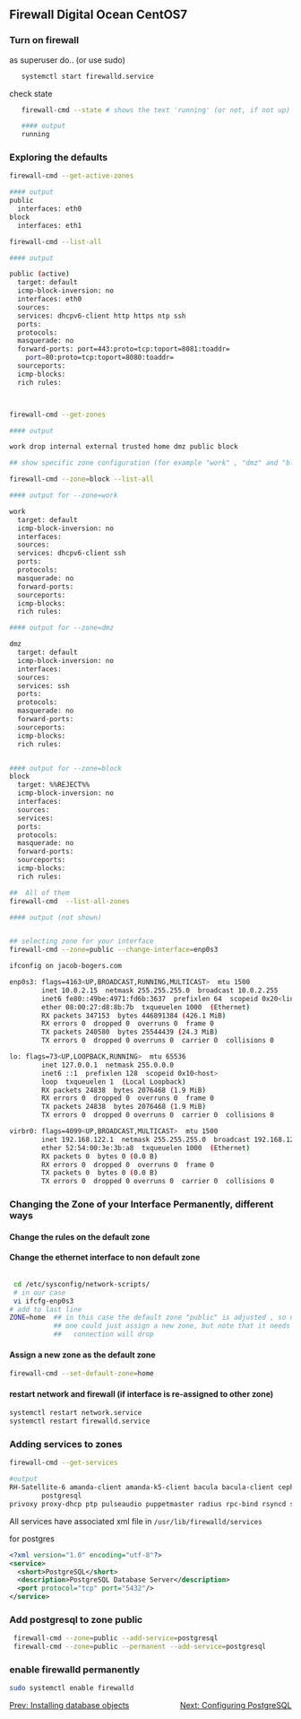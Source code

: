 
## Firewall Digital Ocean CentOS7

### Turn on firewall

as superuser do.. (or use sudo)

```bash
   systemctl start firewalld.service
```

check state


```bash
   firewall-cmd --state # shows the text 'running' (or not, if not up)

   #### output
   running
```

### Exploring the defaults

```bash
firewall-cmd --get-active-zones

#### output
public
  interfaces: eth0
block
  interfaces: eth1

firewall-cmd --list-all

#### output

public (active)
  target: default
  icmp-block-inversion: no
  interfaces: eth0
  sources: 
  services: dhcpv6-client http https ntp ssh
  ports: 
  protocols: 
  masquerade: no
  forward-ports: port=443:proto=tcp:toport=8081:toaddr=
	port=80:proto=tcp:toport=8080:toaddr=
  sourceports: 
  icmp-blocks: 
  rich rules: 



firewall-cmd --get-zones

#### output

work drop internal external trusted home dmz public block

## show specific zone configuration (for example "work" , "dmz" and "block")

firewall-cmd --zone=block --list-all

#### output for --zone=work

work
  target: default
  icmp-block-inversion: no
  interfaces: 
  sources: 
  services: dhcpv6-client ssh
  ports: 
  protocols: 
  masquerade: no
  forward-ports: 
  sourceports: 
  icmp-blocks: 
  rich rules: 

#### output for --zone=dmz

dmz
  target: default
  icmp-block-inversion: no
  interfaces: 
  sources: 
  services: ssh
  ports: 
  protocols: 
  masquerade: no
  forward-ports: 
  sourceports: 
  icmp-blocks: 
  rich rules: 


#### output for --zone=block
block
  target: %%REJECT%%
  icmp-block-inversion: no
  interfaces: 
  sources: 
  services: 
  ports: 
  protocols: 
  masquerade: no
  forward-ports: 
  sourceports: 
  icmp-blocks: 
  rich rules:

##  All of them
firewall-cmd  --list-all-zones

#### output (not shown)


## selecting zone for your interface
firewall-cmd --zone=public --change-interface=enp0s3

ifconfig on jacob-bogers.com

enp0s3: flags=4163<UP,BROADCAST,RUNNING,MULTICAST>  mtu 1500
        inet 10.0.2.15  netmask 255.255.255.0  broadcast 10.0.2.255
        inet6 fe80::49be:4971:fd6b:3637  prefixlen 64  scopeid 0x20<link>
        ether 08:00:27:d8:8b:7b  txqueuelen 1000  (Ethernet)
        RX packets 347153  bytes 446891384 (426.1 MiB)
        RX errors 0  dropped 0  overruns 0  frame 0
        TX packets 240580  bytes 25544439 (24.3 MiB)
        TX errors 0  dropped 0 overruns 0  carrier 0  collisions 0

lo: flags=73<UP,LOOPBACK,RUNNING>  mtu 65536
        inet 127.0.0.1  netmask 255.0.0.0
        inet6 ::1  prefixlen 128  scopeid 0x10<host>
        loop  txqueuelen 1  (Local Loopback)
        RX packets 24838  bytes 2076468 (1.9 MiB)
        RX errors 0  dropped 0  overruns 0  frame 0
        TX packets 24838  bytes 2076468 (1.9 MiB)
        TX errors 0  dropped 0 overruns 0  carrier 0  collisions 0

virbr0: flags=4099<UP,BROADCAST,MULTICAST>  mtu 1500
        inet 192.168.122.1  netmask 255.255.255.0  broadcast 192.168.122.255
        ether 52:54:00:3e:3b:a8  txqueuelen 1000  (Ethernet)
        RX packets 0  bytes 0 (0.0 B)
        RX errors 0  dropped 0  overruns 0  frame 0
        TX packets 0  bytes 0 (0.0 B)
        TX errors 0  dropped 0 overruns 0  carrier 0  collisions 0
```

### Changing the Zone of your Interface Permanently, different ways

#### Change the rules on the default zone 
#### Change the ethernet interface to non default zone

```bash

 cd /etc/sysconfig/network-scripts/
 # in our case 
 vi ifcfg-enp0s3
# add to last line 
ZONE=home  ## in this case the default zone "public" is adjusted , so no need to add this line
           ## one could just assign a new zone, but note that it needs sshd enabled or the
           ##   connection will drop

```

#### Assign a new zone as the default zone
```bash
firewall-cmd --set-default-zone=home
```

#### restart network and firewall (if interface is re-assigned to other zone)

```bash
systemctl restart network.service
systemctl restart firewalld.service
```

### Adding services to zones

```bash
firewall-cmd --get-services

#output
RH-Satellite-6 amanda-client amanda-k5-client bacula bacula-client ceph ceph-mon dhcp dhcpv6 dhcpv6-client dns docker-registry dropbox-lansync freeipa-ldap freeipa-ldaps freeipa-replication ftp high-availability http https imap imaps ipp ipp-client ipsec iscsi-target kadmin kerberos kpasswd ldap ldaps libvirt libvirt-tls mdns mosh mountd ms-wbt mysql nfs ntp openvpn pmcd pmproxy pmwebapi pmwebapis pop3 pop3s 
        postgresql 
privoxy proxy-dhcp ptp pulseaudio puppetmaster radius rpc-bind rsyncd samba samba-client sane smtp smtps snmp snmptrap squid ssh synergy syslog syslog-tls telnet tftp tftp-client tinc tor-socks transmission-client vdsm vnc-server wbem-https xmpp-bosh xmpp-client xmpp-local xmpp-server

```

All services have associated xml file in ```/usr/lib/firewalld/services```

for postgres

```xml
<?xml version="1.0" encoding="utf-8"?>
<service>
  <short>PostgreSQL</short>
  <description>PostgreSQL Database Server</description>
  <port protocol="tcp" port="5432"/>
</service>
```

### Add postgresql to zone public

```bash
 firewall-cmd --zone=public --add-service=postgresql
 firewall-cmd --zone=public --permanent --add-service=postgresql
```

### enable firewalld permanently

```bash
sudo systemctl enable firewalld
```

<div style="display:flex;justify-content:space-between;">
<a href="creating_database_objects.md">Prev: Installing database objects</a>
<a href="configuring-postgresql-database-connections.md">Next: Configuring PostgreSQL</a>
</div>
